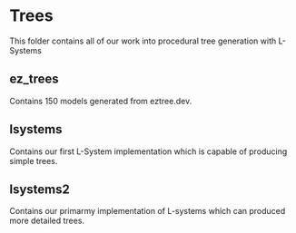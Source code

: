 # Trees 
This folder contains all of our work into procedural tree generation with L-Systems 

## ez_trees 
Contains 150 models generated from eztree.dev.

## lsystems 
Contains our first L-System implementation which is capable of producing simple trees.

## lsystems2
Contains our primarmy implementation of L-systems which can produced more detailed trees.